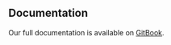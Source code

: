 ## Documentation

Our full documentation is available on [GitBook]([muhammadamins-organization.gitbook.io/nexus_plus/]).
